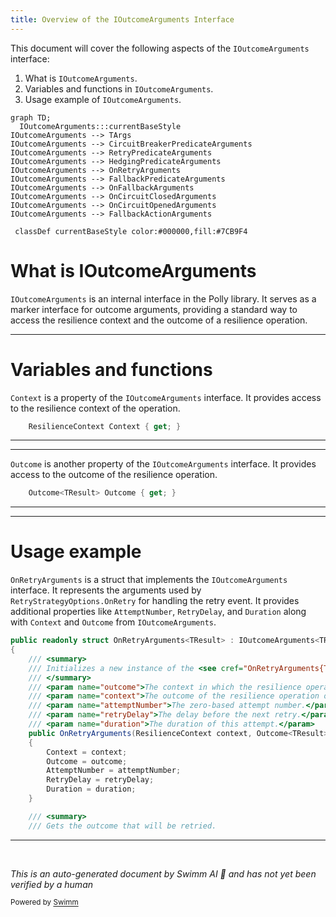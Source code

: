 ```yaml
---
title: Overview of the IOutcomeArguments Interface
---
```

This document will cover the following aspects of the `IOutcomeArguments` interface:

1. What is `IOutcomeArguments`.
2. Variables and functions in `IOutcomeArguments`.
3. Usage example of `IOutcomeArguments`.

```mermaid
graph TD;
  IOutcomeArguments:::currentBaseStyle
IOutcomeArguments --> TArgs
IOutcomeArguments --> CircuitBreakerPredicateArguments
IOutcomeArguments --> RetryPredicateArguments
IOutcomeArguments --> HedgingPredicateArguments
IOutcomeArguments --> OnRetryArguments
IOutcomeArguments --> FallbackPredicateArguments
IOutcomeArguments --> OnFallbackArguments
IOutcomeArguments --> OnCircuitClosedArguments
IOutcomeArguments --> OnCircuitOpenedArguments
IOutcomeArguments --> FallbackActionArguments

 classDef currentBaseStyle color:#000000,fill:#7CB9F4
```

# What is IOutcomeArguments

`IOutcomeArguments` is an internal interface in the Polly library. It serves as a marker interface for outcome arguments, providing a standard way to access the resilience context and the outcome of a resilience operation.

<SwmSnippet path="/src/Polly.Core/Utils/IOutcomeArguments.cs" line="12">

---

# Variables and functions

`Context` is a property of the `IOutcomeArguments` interface. It provides access to the resilience context of the operation.

```c#
    ResilienceContext Context { get; }
```

---

</SwmSnippet>

<SwmSnippet path="/src/Polly.Core/Utils/IOutcomeArguments.cs" line="17">

---

`Outcome` is another property of the `IOutcomeArguments` interface. It provides access to the outcome of the resilience operation.

```c#
    Outcome<TResult> Outcome { get; }
```

---

</SwmSnippet>

<SwmSnippet path="/src/Polly.Core/Retry/OnRetryArguments.cs" line="12">

---

# Usage example

`OnRetryArguments` is a struct that implements the `IOutcomeArguments` interface. It represents the arguments used by `RetryStrategyOptions.OnRetry` for handling the retry event. It provides additional properties like `AttemptNumber`, `RetryDelay`, and `Duration` along with `Context` and `Outcome` from `IOutcomeArguments`.

```c#
public readonly struct OnRetryArguments<TResult> : IOutcomeArguments<TResult>
{
    /// <summary>
    /// Initializes a new instance of the <see cref="OnRetryArguments{TResult}"/> struct.
    /// </summary>
    /// <param name="outcome">The context in which the resilience operation or event occurred.</param>
    /// <param name="context">The outcome of the resilience operation or event.</param>
    /// <param name="attemptNumber">The zero-based attempt number.</param>
    /// <param name="retryDelay">The delay before the next retry.</param>
    /// <param name="duration">The duration of this attempt.</param>
    public OnRetryArguments(ResilienceContext context, Outcome<TResult> outcome, int attemptNumber, TimeSpan retryDelay, TimeSpan duration)
    {
        Context = context;
        Outcome = outcome;
        AttemptNumber = attemptNumber;
        RetryDelay = retryDelay;
        Duration = duration;
    }

    /// <summary>
    /// Gets the outcome that will be retried.
```

---

</SwmSnippet>

&nbsp;

*This is an auto-generated document by Swimm AI 🌊 and has not yet been verified by a human*

<SwmMeta version="3.0.0" repo-id="Z2l0aHViJTNBJTNBREVNTy1Qb2xseSUzQSUzQXN3aW1taW8=" repo-name="DEMO-Polly"><sup>Powered by [Swimm](/)</sup></SwmMeta>
